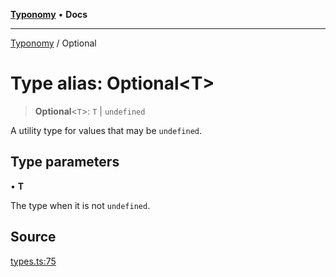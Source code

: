 [**Typonomy**](../README.md) • **Docs**

***

[Typonomy](../globals.md) / Optional

# Type alias: Optional\<T\>

> **Optional**\<`T`\>: `T` \| `undefined`

A utility type for values that may be `undefined`.

## Type parameters

• **T**

The type when it is not `undefined`.

## Source

[types.ts:75](https://github.com/softcraft-development/typonomy/blob/f77f6002b19dd65199e89540af6d271db08bf123/src/types.ts#L75)

